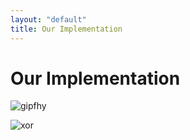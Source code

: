 ```yaml
---
layout: "default"
title: Our Implementation
---
```

# Our Implementation

![gipfhy](https://media.giphy.com/media/3o9bOTdPSw3qG1Z9od/giphy.gif)


![xor](https://media.giphy.com/media/iMCj4EgPkQOvetoPuV/giphy.gif)
